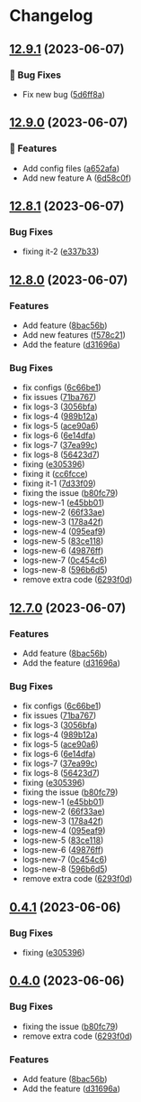# Changelog

## [12.9.1](https://github.com/kazimrana/release-checker/compare/v12.9.0...v12.9.1) (2023-06-07)


### 🐛 Bug Fixes

* Fix new bug ([5d6ff8a](https://github.com/kazimrana/release-checker/commit/5d6ff8a6bd4d98747f98d7548fb0203091f6b20f))

## [12.9.0](https://github.com/kazimrana/release-checker/compare/v12.8.1...v12.9.0) (2023-06-07)


### 🚀 Features

* Add config files ([a652afa](https://github.com/kazimrana/release-checker/commit/a652afafe53b13ffccffd23f4eec281eed693f23))
* Add new feature A ([6d58c0f](https://github.com/kazimrana/release-checker/commit/6d58c0f50590bd8ccbe34a3bc0bd4479bc9807d0))

## [12.8.1](https://github.com/kazimrana/release-checker/compare/v12.8.0...v12.8.1) (2023-06-07)


### Bug Fixes

* fixing it-2 ([e337b33](https://github.com/kazimrana/release-checker/commit/e337b3380153303af3504ae025c4157ecbeee573))

## [12.8.0](https://github.com/kazimrana/release-checker/compare/v12.7.0...v12.8.0) (2023-06-07)


### Features

* Add feature ([8bac56b](https://github.com/kazimrana/release-checker/commit/8bac56b2557e3251fce81eb5d0e453f03aef126b))
* Add new features ([f578c21](https://github.com/kazimrana/release-checker/commit/f578c21073a94ee33606bbd8c7276c68d8bdb9a3))
* Add the feature ([d31696a](https://github.com/kazimrana/release-checker/commit/d31696ad397c0071c399e7593bf6e36ca433d5d3))


### Bug Fixes

* fix configs ([6c66be1](https://github.com/kazimrana/release-checker/commit/6c66be1573472901f72284ba9e6afb1fab70edef))
* fix issues ([71ba767](https://github.com/kazimrana/release-checker/commit/71ba7676998b9d19564b8dacb67a034e9ea9a84d))
* fix logs-3 ([3056bfa](https://github.com/kazimrana/release-checker/commit/3056bfa8f4e8cfa186dfd849f80fd727a3cc6c89))
* fix logs-4 ([989b12a](https://github.com/kazimrana/release-checker/commit/989b12af24fb40033f92cd688119a74a833eee12))
* fix logs-5 ([ace90a6](https://github.com/kazimrana/release-checker/commit/ace90a699b0d9ee808d1116fdc3b9ad7621490fd))
* fix logs-6 ([6e14dfa](https://github.com/kazimrana/release-checker/commit/6e14dfacddef66d87f51d885a6a4aafc7a5666dc))
* fix logs-7 ([37ea99c](https://github.com/kazimrana/release-checker/commit/37ea99cc01045e89d6300762346ee1d446d9eaeb))
* fix logs-8 ([56423d7](https://github.com/kazimrana/release-checker/commit/56423d75f28d258de105933c2938ee0146df5d02))
* fixing ([e305396](https://github.com/kazimrana/release-checker/commit/e3053963cd413123b79dfd61b7ea462c8ab3640b))
* fixing it ([cc6fcce](https://github.com/kazimrana/release-checker/commit/cc6fcce4bfeabc1e0cd286def5b18156c7674171))
* fixing it-1 ([7d33f09](https://github.com/kazimrana/release-checker/commit/7d33f093d6ac06fbc32a0f7763bc42bf0434f1b1))
* fixing the issue ([b80fc79](https://github.com/kazimrana/release-checker/commit/b80fc79200e3a797de1344e4075371c2a95fcc2b))
* logs-new-1 ([e45bb01](https://github.com/kazimrana/release-checker/commit/e45bb01c70d8a0ec68894d66e3a5ac9d46d0b84f))
* logs-new-2 ([66f33ae](https://github.com/kazimrana/release-checker/commit/66f33ae07989f6506014806a5416b5df4e0b1228))
* logs-new-3 ([178a42f](https://github.com/kazimrana/release-checker/commit/178a42f23ada9d8ca601bbdd30d89b5b848b8f75))
* logs-new-4 ([095eaf9](https://github.com/kazimrana/release-checker/commit/095eaf98ba6df0be47e644902e173cb235b47b40))
* logs-new-5 ([83ce118](https://github.com/kazimrana/release-checker/commit/83ce11822e9b42d266db03ba6b007d96305ecb60))
* logs-new-6 ([49876ff](https://github.com/kazimrana/release-checker/commit/49876ffce2a3b7aa171346c6df783fcd6face28b))
* logs-new-7 ([0c454c6](https://github.com/kazimrana/release-checker/commit/0c454c639d25d0e01e4d90b36d80086f43691274))
* logs-new-8 ([596b6d5](https://github.com/kazimrana/release-checker/commit/596b6d5c2ef1e1cea8c50641e6fbfc49db3dd514))
* remove extra code ([6293f0d](https://github.com/kazimrana/release-checker/commit/6293f0dab3f31c2b835cf2d0ffaffc7fd7000aa4))

## [12.7.0](https://github.com/kazimrana/release-checker/compare/v12.6.2...v12.7.0) (2023-06-07)


### Features

* Add feature ([8bac56b](https://github.com/kazimrana/release-checker/commit/8bac56b2557e3251fce81eb5d0e453f03aef126b))
* Add the feature ([d31696a](https://github.com/kazimrana/release-checker/commit/d31696ad397c0071c399e7593bf6e36ca433d5d3))


### Bug Fixes

* fix configs ([6c66be1](https://github.com/kazimrana/release-checker/commit/6c66be1573472901f72284ba9e6afb1fab70edef))
* fix issues ([71ba767](https://github.com/kazimrana/release-checker/commit/71ba7676998b9d19564b8dacb67a034e9ea9a84d))
* fix logs-3 ([3056bfa](https://github.com/kazimrana/release-checker/commit/3056bfa8f4e8cfa186dfd849f80fd727a3cc6c89))
* fix logs-4 ([989b12a](https://github.com/kazimrana/release-checker/commit/989b12af24fb40033f92cd688119a74a833eee12))
* fix logs-5 ([ace90a6](https://github.com/kazimrana/release-checker/commit/ace90a699b0d9ee808d1116fdc3b9ad7621490fd))
* fix logs-6 ([6e14dfa](https://github.com/kazimrana/release-checker/commit/6e14dfacddef66d87f51d885a6a4aafc7a5666dc))
* fix logs-7 ([37ea99c](https://github.com/kazimrana/release-checker/commit/37ea99cc01045e89d6300762346ee1d446d9eaeb))
* fix logs-8 ([56423d7](https://github.com/kazimrana/release-checker/commit/56423d75f28d258de105933c2938ee0146df5d02))
* fixing ([e305396](https://github.com/kazimrana/release-checker/commit/e3053963cd413123b79dfd61b7ea462c8ab3640b))
* fixing the issue ([b80fc79](https://github.com/kazimrana/release-checker/commit/b80fc79200e3a797de1344e4075371c2a95fcc2b))
* logs-new-1 ([e45bb01](https://github.com/kazimrana/release-checker/commit/e45bb01c70d8a0ec68894d66e3a5ac9d46d0b84f))
* logs-new-2 ([66f33ae](https://github.com/kazimrana/release-checker/commit/66f33ae07989f6506014806a5416b5df4e0b1228))
* logs-new-3 ([178a42f](https://github.com/kazimrana/release-checker/commit/178a42f23ada9d8ca601bbdd30d89b5b848b8f75))
* logs-new-4 ([095eaf9](https://github.com/kazimrana/release-checker/commit/095eaf98ba6df0be47e644902e173cb235b47b40))
* logs-new-5 ([83ce118](https://github.com/kazimrana/release-checker/commit/83ce11822e9b42d266db03ba6b007d96305ecb60))
* logs-new-6 ([49876ff](https://github.com/kazimrana/release-checker/commit/49876ffce2a3b7aa171346c6df783fcd6face28b))
* logs-new-7 ([0c454c6](https://github.com/kazimrana/release-checker/commit/0c454c639d25d0e01e4d90b36d80086f43691274))
* logs-new-8 ([596b6d5](https://github.com/kazimrana/release-checker/commit/596b6d5c2ef1e1cea8c50641e6fbfc49db3dd514))
* remove extra code ([6293f0d](https://github.com/kazimrana/release-checker/commit/6293f0dab3f31c2b835cf2d0ffaffc7fd7000aa4))

## [0.4.1](https://github.com/kazimrana/release-checker/compare/v0.4.0...v0.4.1) (2023-06-06)


### Bug Fixes

* fixing ([e305396](https://github.com/kazimrana/release-checker/commit/e3053963cd413123b79dfd61b7ea462c8ab3640b))



## [0.4.0](https://github.com/kazimrana/release-checker/compare/8bac56b2557e3251fce81eb5d0e453f03aef126b...v0.4.0) (2023-06-06)


### Bug Fixes

* fixing the issue ([b80fc79](https://github.com/kazimrana/release-checker/commit/b80fc79200e3a797de1344e4075371c2a95fcc2b))
* remove extra code ([6293f0d](https://github.com/kazimrana/release-checker/commit/6293f0dab3f31c2b835cf2d0ffaffc7fd7000aa4))


### Features

* Add feature ([8bac56b](https://github.com/kazimrana/release-checker/commit/8bac56b2557e3251fce81eb5d0e453f03aef126b))
* Add the feature ([d31696a](https://github.com/kazimrana/release-checker/commit/d31696ad397c0071c399e7593bf6e36ca433d5d3))
